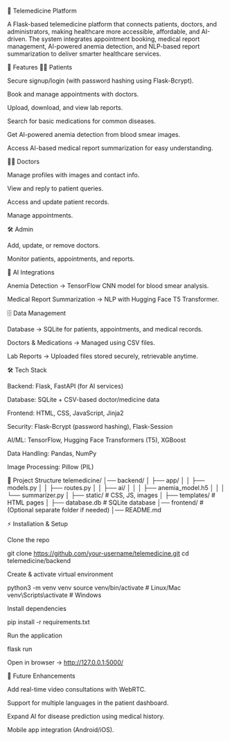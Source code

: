 🏥 Telemedicine Platform

A Flask-based telemedicine platform that connects patients, doctors, and administrators, making healthcare more accessible, affordable, and AI-driven. The system integrates appointment booking, medical report management, AI-powered anemia detection, and NLP-based report summarization to deliver smarter healthcare services.

🚀 Features
👨‍⚕️ Patients

Secure signup/login (with password hashing using Flask-Bcrypt).

Book and manage appointments with doctors.

Upload, download, and view lab reports.

Search for basic medications for common diseases.

Get AI-powered anemia detection from blood smear images.

Access AI-based medical report summarization for easy understanding.

👩‍⚕️ Doctors

Manage profiles with images and contact info.

View and reply to patient queries.

Access and update patient records.

Manage appointments.

🛠️ Admin

Add, update, or remove doctors.

Monitor patients, appointments, and reports.

🤖 AI Integrations

Anemia Detection → TensorFlow CNN model for blood smear analysis.

Medical Report Summarization → NLP with Hugging Face T5 Transformer.

🗄️ Data Management

Database → SQLite for patients, appointments, and medical records.

Doctors & Medications → Managed using CSV files.

Lab Reports → Uploaded files stored securely, retrievable anytime.

🛠️ Tech Stack

Backend: Flask, FastAPI (for AI services)

Database: SQLite + CSV-based doctor/medicine data

Frontend: HTML, CSS, JavaScript, Jinja2

Security: Flask-Bcrypt (password hashing), Flask-Session

AI/ML: TensorFlow, Hugging Face Transformers (T5), XGBoost

Data Handling: Pandas, NumPy

Image Processing: Pillow (PIL)

📂 Project Structure
telemedicine/
│── backend/
│   ├── app/
│   │   ├── models.py
│   │   ├── routes.py
│   │   ├── ai/
│   │   │   ├── anemia_model.h5
│   │   │   └── summarizer.py
│   ├── static/        # CSS, JS, images
│   ├── templates/     # HTML pages
│   ├── database.db    # SQLite database
│── frontend/          # (Optional separate folder if needed)
│── README.md

⚡ Installation & Setup

Clone the repo

git clone https://github.com/your-username/telemedicine.git
cd telemedicine/backend


Create & activate virtual environment

python3 -m venv venv
source venv/bin/activate   # Linux/Mac
venv\Scripts\activate      # Windows


Install dependencies

pip install -r requirements.txt


Run the application

flask run


Open in browser → http://127.0.0.1:5000/

📌 Future Enhancements

Add real-time video consultations with WebRTC.

Support for multiple languages in the patient dashboard.

Expand AI for disease prediction using medical history.

Mobile app integration (Android/iOS).
